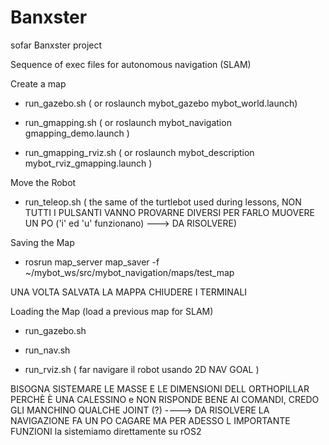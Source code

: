 # Banxster
sofar Banxster project

Sequence of exec files for autonomous navigation (SLAM)

Create a map

- run_gazebo.sh ( or roslaunch mybot_gazebo mybot_world.launch)

- run_gmapping.sh ( or roslaunch mybot_navigation gmapping_demo.launch )

- run_gmapping_rviz.sh ( or roslaunch mybot_description mybot_rviz_gmapping.launch )

Move the Robot 

- run_teleop.sh ( the same of the turtlebot used during lessons, NON TUTTI I PULSANTI VANNO PROVARNE DIVERSI PER FARLO MUOVERE UN PO ('i' ed 'u' funzionano) ---> DA RISOLVERE)

Saving the Map 

- rosrun map_server map_saver -f ~/mybot_ws/src/mybot_navigation/maps/test_map

UNA VOLTA SALVATA LA MAPPA CHIUDERE I TERMINALI

Loading the Map (load a previous map for SLAM) 

- run_gazebo.sh

- run_nav.sh

- run_rviz.sh ( far navigare il robot usando 2D NAV GOAL )

BISOGNA SISTEMARE LE MASSE E LE DIMENSIONI DELL ORTHOPILLAR PERCHÈ È UNA CALESSINO e NON RISPONDE BENE AI COMANDI, CREDO GLI MANCHINO QUALCHE JOINT (?) ----> DA RISOLVERE
LA NAVIGAZIONE FA UN PO CAGARE MA PER ADESSO L IMPORTANTE FUNZIONI la sistemiamo direttamente su rOS2


